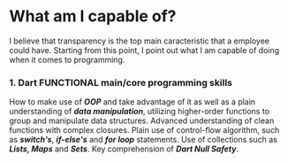<h1>What am I capable of?</h1>
<p>I believe that transparency is the top main caracteristic that a employee could have. 
Starting from this point, I point out what I am capable of doing when it comes to programming. 
</p>

<h3>1. Dart FUNCTIONAL main/core programming skills</h3>
<p> 
  How to make use of <strong><i>OOP</i></strong> and take advantage of it as well as a
  plain understanding of <strong><i>data manipulation</i></strong>, utilizing higher-order
  functions to group and manipulate data structures. Advanced understanding of clean functions
  with complex closures. Plain use of control-flow algorithm, such as 
  <strong><i>switch's</i></strong>, <strong><i>if-else's</i></strong> and <strong><i>for loop</i></strong>
  statements. Use of collections such as <strong><i>Lists, Maps</i></strong> and <strong><i>Sets</i></strong>. Key comprehension of <strong><i>Dart Null Safety</i></strong>.
</p>
